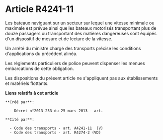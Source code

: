 # Article R4241-11

Les bateaux naviguant sur un secteur sur lequel une vitesse minimale ou maximale est prévue ainsi que les bateaux motorisés
transportant plus de douze passagers ou transportant des matières dangereuses sont équipés d'un dispositif de mesure et de
lecture de la vitesse.

Un arrêté du ministre chargé des transports précise les conditions d'applications du précédent alinéa.

Les règlements particuliers de police peuvent dispenser les menues embarcations de cette obligation.

Les dispositions du présent article ne s'appliquent pas aux établissements et matériels flottants.

**Liens relatifs à cet article**

	**Créé par**:

	  - Décret n°2013-253 du 25 mars 2013 - art.

	**Cité par**:

	  - Code des transports - art. A4241-11  (V)
	  - Code des transports - art. R4274-2 (VD)
